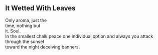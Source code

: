 It Wetted With Leaves
---------------------
Only aroma, just the  
time, nothing but  
it. Soul.  
In the smallest chalk peace one individual option and always you attack through the sunset  
toward the night deceiving banners.  
